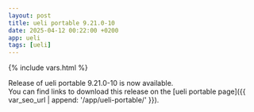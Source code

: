 ```yaml
---
layout: post
title: ueli portable 9.21.0-10
date: 2025-04-12 00:22:00 +0200
app: ueli
tags: [ueli]
---
```

{% include vars.html %}

Release of ueli portable 9.21.0-10 is now available.<br />
You can find links to download this release on the [ueli portable page]({{ var_seo_url | append: '/app/ueli-portable/' }}).
